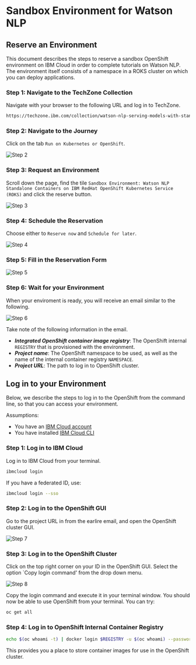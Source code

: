 # Sandbox Environment for Watson NLP

## Reserve an Environment

This document describes the steps to reserve a sandbox OpenShift environment on IBM Cloud in order to complete tutorials on Watson NLP. The environment itself consists of a namespace in a ROKS cluster on which you can deploy applications.

### Step 1: Navigate to the TechZone Collection

Navigate with your browser to the following URL and log in to TechZone.

```sh
https://techzone.ibm.com/collection/watson-nlp-serving-models-with-standalone-containers
```

### Step 2: Navigate to the Journey

Click on the tab `Run on Kubernetes or OpenShift`.

![Step 2](images/step2.png)

### Step 3: Request an Environment

Scroll down the page, find the tile `Sandbox Environment: Watson NLP Standalone Containers on IBM RedHat OpenShift Kubernetes Service (ROKS)` and click the reserve button.

![Step 3](images/step3.png)

### Step 4: Schedule the Reservation

Choose either to `Reserve now` and `Schedule for later`.

![Step 4](images/step4.png)

### Step 5: Fill in the Reservation Form

![Step 5](images/step5.png)

### Step 6: Wait for your Environment

When your enviroment is ready, you will receive an email similar to the following. 

![Step 6](images/step6.png)

Take note of the following information in the email.

- **_Integrated OpenShift container image registry_**: The OpenShift internal `REGISTRY` that is provisioned with the environment.
- **_Project name_**: The OpenShift namespace to be used, as well as the name of the internal container registry `NAMESPACE`.
- **_Project URL_**: The path to log in to OpenShift cluster.

## Log in to your Environment

Below, we describe the steps to log in to the OpenShift from the command line, so that you can access your environment.

Assumptions:

- You have an [IBM Cloud account](https://cloud.ibm.com/login)
- You have installed [IBM Cloud CLI](https://cloud.ibm.com/docs/cli?topic=cli-getting-started)

### Step 1: Log in to IBM Cloud

Log in to IBM Cloud from your terminal.

```sh
ibmcloud login
```
If you have a federated ID, use:
```sh
ibmcloud login --sso
```

### Step 2: Log in to the OpenShift GUI

Go to the project URL in from the earlire email, and open the OpenShift cluster GUI.

![Step 7](images/step7.png)

### Step 3: Log in to the OpenShift Cluster

Click on the top right corner on your ID in the OpenShift GUI. Select the option `Copy login command' from the drop down menu. 

![Step 8](images/step8.png)

Copy the login command and execute it in your terminal window. You should now be able to use OpenShift from your terminal. You can try:
```sh
oc get all
```

### Step 4: Log in to OpenShift Internal Container Registry

```sh
echo $(oc whoami -t) | docker login $REGISTRY -u $(oc whoami) --password-stdin
```
This provides you a place to store container images for use in the OpenShift cluster.
